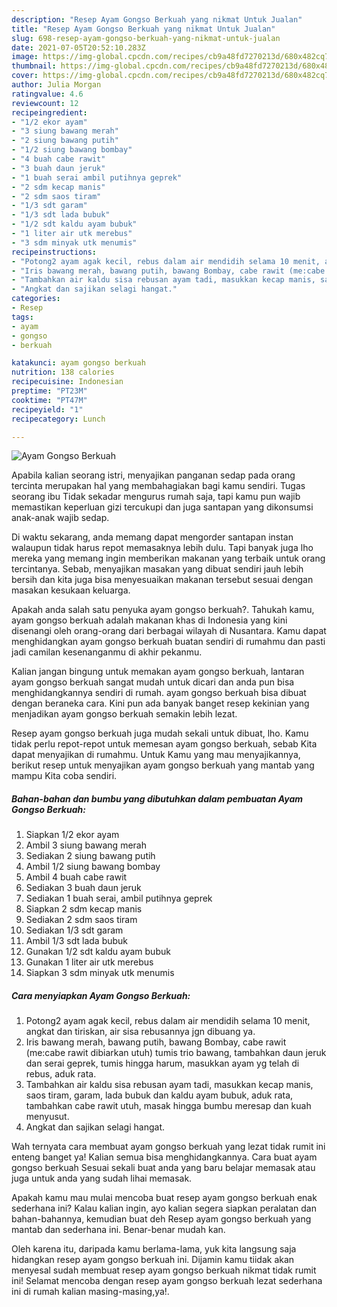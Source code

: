 ```yaml
---
description: "Resep Ayam Gongso Berkuah yang nikmat Untuk Jualan"
title: "Resep Ayam Gongso Berkuah yang nikmat Untuk Jualan"
slug: 698-resep-ayam-gongso-berkuah-yang-nikmat-untuk-jualan
date: 2021-07-05T20:52:10.283Z
image: https://img-global.cpcdn.com/recipes/cb9a48fd7270213d/680x482cq70/ayam-gongso-berkuah-foto-resep-utama.jpg
thumbnail: https://img-global.cpcdn.com/recipes/cb9a48fd7270213d/680x482cq70/ayam-gongso-berkuah-foto-resep-utama.jpg
cover: https://img-global.cpcdn.com/recipes/cb9a48fd7270213d/680x482cq70/ayam-gongso-berkuah-foto-resep-utama.jpg
author: Julia Morgan
ratingvalue: 4.6
reviewcount: 12
recipeingredient:
- "1/2 ekor ayam"
- "3 siung bawang merah"
- "2 siung bawang putih"
- "1/2 siung bawang bombay"
- "4 buah cabe rawit"
- "3 buah daun jeruk"
- "1 buah serai ambil putihnya geprek"
- "2 sdm kecap manis"
- "2 sdm saos tiram"
- "1/3 sdt garam"
- "1/3 sdt lada bubuk"
- "1/2 sdt kaldu ayam bubuk"
- "1 liter air utk merebus"
- "3 sdm minyak utk menumis"
recipeinstructions:
- "Potong2 ayam agak kecil, rebus dalam air mendidih selama 10 menit, angkat dan tiriskan, air sisa rebusannya jgn dibuang ya."
- "Iris bawang merah, bawang putih, bawang Bombay, cabe rawit (me:cabe rawit dibiarkan utuh) tumis trio bawang, tambahkan daun jeruk dan serai geprek, tumis hingga harum, masukkan ayam yg telah di rebus, aduk rata."
- "Tambahkan air kaldu sisa rebusan ayam tadi, masukkan kecap manis, saos tiram, garam, lada bubuk dan kaldu ayam bubuk, aduk rata, tambahkan cabe rawit utuh, masak hingga bumbu meresap dan kuah menyusut."
- "Angkat dan sajikan selagi hangat."
categories:
- Resep
tags:
- ayam
- gongso
- berkuah

katakunci: ayam gongso berkuah 
nutrition: 138 calories
recipecuisine: Indonesian
preptime: "PT23M"
cooktime: "PT47M"
recipeyield: "1"
recipecategory: Lunch

---
```



![Ayam Gongso Berkuah](https://img-global.cpcdn.com/recipes/cb9a48fd7270213d/680x482cq70/ayam-gongso-berkuah-foto-resep-utama.jpg)

Apabila kalian seorang istri, menyajikan panganan sedap pada orang tercinta merupakan hal yang membahagiakan bagi kamu sendiri. Tugas seorang ibu Tidak sekadar mengurus rumah saja, tapi kamu pun wajib memastikan keperluan gizi tercukupi dan juga santapan yang dikonsumsi anak-anak wajib sedap.

Di waktu  sekarang, anda memang dapat mengorder santapan instan walaupun tidak harus repot memasaknya lebih dulu. Tapi banyak juga lho mereka yang memang ingin memberikan makanan yang terbaik untuk orang tercintanya. Sebab, menyajikan masakan yang dibuat sendiri jauh lebih bersih dan kita juga bisa menyesuaikan makanan tersebut sesuai dengan masakan kesukaan keluarga. 



Apakah anda salah satu penyuka ayam gongso berkuah?. Tahukah kamu, ayam gongso berkuah adalah makanan khas di Indonesia yang kini disenangi oleh orang-orang dari berbagai wilayah di Nusantara. Kamu dapat menghidangkan ayam gongso berkuah buatan sendiri di rumahmu dan pasti jadi camilan kesenanganmu di akhir pekanmu.

Kalian jangan bingung untuk memakan ayam gongso berkuah, lantaran ayam gongso berkuah sangat mudah untuk dicari dan anda pun bisa menghidangkannya sendiri di rumah. ayam gongso berkuah bisa dibuat dengan beraneka cara. Kini pun ada banyak banget resep kekinian yang menjadikan ayam gongso berkuah semakin lebih lezat.

Resep ayam gongso berkuah juga mudah sekali untuk dibuat, lho. Kamu tidak perlu repot-repot untuk memesan ayam gongso berkuah, sebab Kita dapat menyajikan di rumahmu. Untuk Kamu yang mau menyajikannya, berikut resep untuk menyajikan ayam gongso berkuah yang mantab yang mampu Kita coba sendiri.

<!--inarticleads1-->

##### Bahan-bahan dan bumbu yang dibutuhkan dalam pembuatan Ayam Gongso Berkuah:

1. Siapkan 1/2 ekor ayam
1. Ambil 3 siung bawang merah
1. Sediakan 2 siung bawang putih
1. Ambil 1/2 siung bawang bombay
1. Ambil 4 buah cabe rawit
1. Sediakan 3 buah daun jeruk
1. Sediakan 1 buah serai, ambil putihnya geprek
1. Siapkan 2 sdm kecap manis
1. Sediakan 2 sdm saos tiram
1. Sediakan 1/3 sdt garam
1. Ambil 1/3 sdt lada bubuk
1. Gunakan 1/2 sdt kaldu ayam bubuk
1. Gunakan 1 liter air utk merebus
1. Siapkan 3 sdm minyak utk menumis




<!--inarticleads2-->

##### Cara menyiapkan Ayam Gongso Berkuah:

1. Potong2 ayam agak kecil, rebus dalam air mendidih selama 10 menit, angkat dan tiriskan, air sisa rebusannya jgn dibuang ya.
1. Iris bawang merah, bawang putih, bawang Bombay, cabe rawit (me:cabe rawit dibiarkan utuh) tumis trio bawang, tambahkan daun jeruk dan serai geprek, tumis hingga harum, masukkan ayam yg telah di rebus, aduk rata.
1. Tambahkan air kaldu sisa rebusan ayam tadi, masukkan kecap manis, saos tiram, garam, lada bubuk dan kaldu ayam bubuk, aduk rata, tambahkan cabe rawit utuh, masak hingga bumbu meresap dan kuah menyusut.
1. Angkat dan sajikan selagi hangat.




Wah ternyata cara membuat ayam gongso berkuah yang lezat tidak rumit ini enteng banget ya! Kalian semua bisa menghidangkannya. Cara buat ayam gongso berkuah Sesuai sekali buat anda yang baru belajar memasak atau juga untuk anda yang sudah lihai memasak.

Apakah kamu mau mulai mencoba buat resep ayam gongso berkuah enak sederhana ini? Kalau kalian ingin, ayo kalian segera siapkan peralatan dan bahan-bahannya, kemudian buat deh Resep ayam gongso berkuah yang mantab dan sederhana ini. Benar-benar mudah kan. 

Oleh karena itu, daripada kamu berlama-lama, yuk kita langsung saja hidangkan resep ayam gongso berkuah ini. Dijamin kamu tiidak akan menyesal sudah membuat resep ayam gongso berkuah nikmat tidak rumit ini! Selamat mencoba dengan resep ayam gongso berkuah lezat sederhana ini di rumah kalian masing-masing,ya!.

